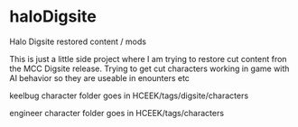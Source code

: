 # haloDigsite
Halo Digsite restored content / mods

This is just a little side project where I am trying to restore cut content fron the MCC Digsite release. Trying to get cut characters working in game with AI behavior so they are useable in enounters etc


keelbug character folder goes in HCEEK/tags/digsite/characters

engineer character folder goes in HCEEK/tags/characters
